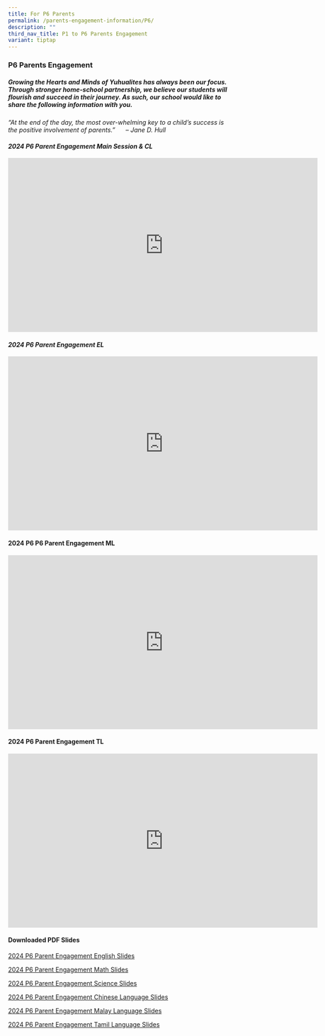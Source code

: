 ```yaml
---
title: For P6 Parents
permalink: /parents-engagement-information/P6/
description: ""
third_nav_title: P1 to P6 Parents Engagement
variant: tiptap
---
```

<h3>P6 Parents Engagement</h3>
<h5>Growing the Hearts and Minds of Yuhualites has always been our focus. Through stronger home-school partnership, we believe our students will flourish and succeed in their journey. As such, our school would like to share the following information with you.</h5>
<p><em>“At the end of the day, the most over-whelming key to a child’s success is the positive involvement of parents.”&nbsp; &nbsp; &nbsp; – Jane D. Hull</em>
</p>
<h4><strong><em>2024 P6 Parent Engagement Main Session &amp; CL</em></strong></h4>
<div class="iframe-wrapper">
<iframe height="393" width="699" allowfullscreen="true" frameborder="0" src="https://www.youtube.com/embed/JIQykJTV0sU?si=-_sbgI8Ue-TS2dTT"></iframe>
</div>
<h4><strong><em>2024 P6 Parent Engagement EL</em></strong></h4>
<div class="iframe-wrapper">
<iframe height="393" width="699" allowfullscreen="true" frameborder="0" src="https://www.youtube.com/embed/hJBTFvUlnCs?si=Kjug4y0_8sTEOBA3"></iframe>
</div>
<h4><strong>2024 P6 P6 Parent Engagement ML</strong></h4>
<div class="iframe-wrapper">
<iframe height="393" width="699" allowfullscreen="true" frameborder="0" src="https://www.youtube.com/embed/j9Ui9zSnUJQ?si=A7U6nfBkgyFRC9u0"></iframe>
</div>
<h4><strong>2024 P6 Parent Engagement TL</strong></h4>
<div class="iframe-wrapper">
<iframe height="393" width="699" allowfullscreen="true" frameborder="0" src="https://www.youtube.com/embed/yfqbsHoGcMU?si=SJM0BYeW6oKYBZf4"></iframe>
</div>
<p></p>
<h4>Downloaded PDF Slides</h4>
<p><a href="/files/_TO_UPLOAD_IN_ADDITION_TO_VID__2024_P6_Parents_Engagement_slides_EL.pdf" rel="noopener noreferrer nofollow" target="_blank">2024 P6 Parent Engagement English Slides</a>
</p>
<p><a href="/files/Parent Engagement 2024/2024_P6_Parent_Engagement_MA.pdf" rel="noopener noreferrer nofollow" target="_blank">2024 P6 Parent Engagement Math Slides</a>
</p>
<p><a href="/files/Parent Engagement 2024/2024_P6_Parent_Engagement_SC.pdf" rel="noopener noreferrer nofollow" target="_blank">2024 P6 Parent Engagement Science Slides</a>
</p>
<p><a href="/files/Parent Engagement 2024/2024_P6_Parent_Engagement_CL.pdf" rel="noopener noreferrer nofollow" target="_blank">2024 P6 Parent Engagement Chinese Language Slides</a>
</p>
<p><a href="/files/Parent Engagement 2024/2024_P6_Parent_Engagement_ML.pdf" rel="noopener noreferrer nofollow" target="_blank">2024 P6 Parent Engagement Malay Language Slides</a>
</p>
<p><a href="/files/Parent Engagement 2024/2024_P6_Parent_Engagement_TL.pdf" rel="noopener noreferrer nofollow" target="_blank">2024 P6 Parent Engagement Tamil Language Slides</a>
</p>
<p></p>
<p></p>
<p></p>
